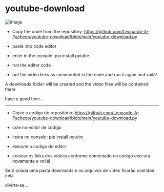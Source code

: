 # youtube-download

![image](https://github.com/Leonardo-A-Pacheco/youtube-download/assets/144040426/0e3f2a93-3e26-4857-bcc3-e7a38113ae57)


- Copy the code from the repository: https://github.com/Leonardo-A-Pacheco/youtube-download/blob/main/youtube-download.py

- paste into code editor

- enter in the console:
   pip install pytube

- run the editor code

- put the video links as commented in the code and run it again and voilá!

A downloads folder will be created and the video files will be contained there

have a good time...

-------------------------
- Copie o codigo do repositório: https://github.com/Leonardo-A-Pacheco/youtube-download/blob/main/youtube-download.py

- cole no editor de codigo 

- insira no console:
  pip install pytube

- execute o codigo do editor

- colocar os links dos videos conforme comentado no codigo executa novamente e voilá!

Será criada uma pasta downloads e os arquivos de video ficarão contidos nela

divirta-se...


